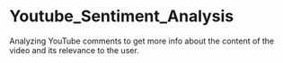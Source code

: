 # Youtube_Sentiment_Analysis
Analyzing YouTube comments to get more info about the content of the video and its relevance to the user. 

